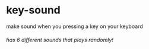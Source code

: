 # key-sound
make sound when you pressing a key on your keyboard
###### has 6 different sounds that plays randomly!
